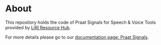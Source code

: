 # About
This repository holds the code of Praat Signals for Speech & Voice Tools provided by [LiRI Resource Hub](https://www.liri.uzh.ch/en/resources-hub.html). 

For more details please go to our [documentation page: Praat Signals](https://liri-resources-hub.gitbook.io/svt/tool-catalogue/praat-signals).
